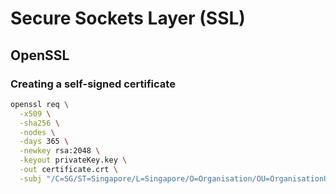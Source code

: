 # Secure Sockets Layer (SSL)

## OpenSSL

### Creating a self-signed certificate

```bash
openssl req \
  -x509 \
  -sha256 \
  -nodes \
  -days 365 \
  -newkey rsa:2048 \
  -keyout privateKey.key \
  -out certificate.crt \
  -subj "/C=SG/ST=Singapore/L=Singapore/O=Organisation/OU=OrganisationUnit/CN=www.example.com"
```